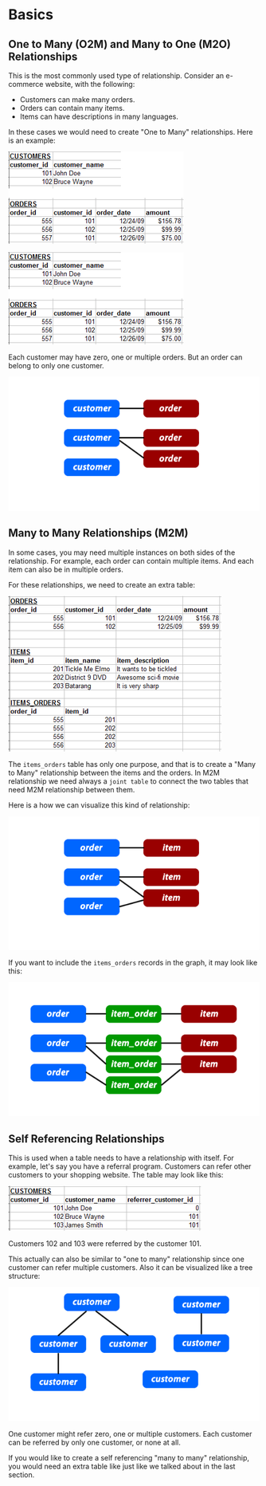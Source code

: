 # Basics

## One to Many (O2M) and Many to One (M2O) Relationships

This is the most commonly used type of relationship. Consider an e-commerce website, with the following:

* Customers can make many orders.
* Orders can contain many items.
* Items can have descriptions in many languages.

In these cases we would need to create "One to Many" relationships. Here is an example:

![Customers](customers.png)

![Orders](orders.png)

Each customer may have zero, one or multiple orders. But an order can belong to only one customer.

![O2M](o2m.png)

## Many to Many Relationships (M2M)

In some cases, you may need multiple instances on both sides of the relationship. For example, each order can contain multiple items. And each item can also be in multiple orders.

For these relationships, we need to create an extra table:

![M2M tables](m2m-tables.png)

The `items_orders` table has only one purpose, and that is to create a "Many to Many" relationship between the items and the orders. In M2M relationship we need always a `joint table` to connect the two tables that need M2M relationship between them.

Here is a how we can visualize this kind of relationship:

![M2M](m2m_1.png)

If you want to include the `items_orders` records in the graph, it may look like this:

![M2M](m2m_2.png)

## Self Referencing Relationships

This is used when a table needs to have a relationship with itself. For example, let's say you have a referral program. Customers can refer other customers to your shopping website. The table may look like this:

![Referrals](customers_referrals.png)

Customers 102 and 103 were referred by the customer 101.

This actually can also be similar to "one to many" relationship since one customer can refer multiple customers. Also it can be visualized like a tree structure:

![Self referencing](self_referencing.png)

One customer might refer zero, one or multiple customers. Each customer can be referred by only one customer, or none at all.

If you would like to create a self referencing "many to many" relationship, you would need an extra table like just like we talked about in the last section.